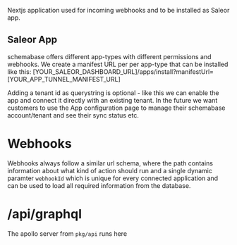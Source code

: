 Nextjs application used for incoming webhooks and to be installed as Saleor app.

## Saleor App
schemabase offers different app-types with different permissions and webhooks.
We create a manifest URL per per app-type that can be installed like this:
[YOUR_SALEOR_DASHBOARD_URL]/apps/install?manifestUrl=[YOUR_APP_TUNNEL_MANIFEST_URL]

Adding a tenant id as querystring is optional - like this we can enable the app and connect it 
directly with an existing tenant. In the future we want customers to use the App configuration page to manage their schemabase account/tenant and see their sync status etc.


# Webhooks

Webhooks always follow a similar url schema, where the path contains information about what kind of action should run and a single dynamic paramter `webhookId` which is unique for every connected application and can be used to load all required information from the database.

# /api/graphql

The apollo server from `pkg/api` runs here

